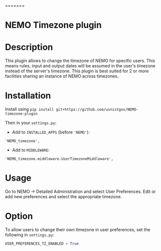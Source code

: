 =======
# NEMO Timezone plugin

# Description
This plugin allows to change the timezone of NEMO for specific users.
This means rules, input and output dates will be assumed in the user's timezone instead of the server's timezone.
This plugin is best suited for 2 or more facilities sharing an instance of NEMO across timezones.

# Installation
Install using `pip install git+https://github.com/usnistgov/NEMO-timezone-plugin`

Then in your `settings.py`:

* Add to `INSTALLED_APPS` (before `'NEMO'`):

`'NEMO_timezone',`

* Add to `MIDDLEWARE`:

`'NEMO_timezone.middleware.UserTimezoneMiddleware',`

# Usage

Go to NEMO -> Detailed Administration and select User Preferences.
Edit or add new preferences and select the appropriate timezone.

# Option

To allow users to change their own timezone in user preferences, set the following in `settings.py`:

```python
USER_PREFERENCES_TZ_ENABLED = True
```
